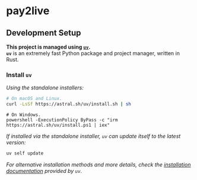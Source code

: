 # pay2live

## Development Setup

**This project is managed using [`uv`](https://github.com/astral-sh/uv).**  
**`uv`** is an extremely fast Python package and project manager, written in Rust.

### Install `uv`

_Using the standalone installers:_

```sh
# On macOS and Linux.
curl -LsSf https://astral.sh/uv/install.sh | sh
```

```pwsh
# On Windows.
powershell -ExecutionPolicy ByPass -c "irm https://astral.sh/uv/install.ps1 | iex"
```

_If installed via the standalone installer, `uv` can update itself to the latest version:_

```sh
uv self update
```

_For alternative installation methods and more details, check the
[installation documentation](https://docs.astral.sh/uv/getting-started/installation/) provided by `uv`._
